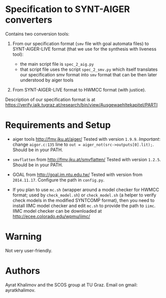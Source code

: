 # Specification to SYNT-AIGER converters

Contains two conversion tools:

1. From our specification format (`smv` file with goal automata files) to SYNT-AIGER-LIVE format (that we use for the synthesis with liveness tool): 
    - the main script file is `spec_2_aig.py`
    - that script file uses the script `spec_2_smv.py` which itself translates our specification smv format into `smv` format that can be then later understood by aiger tools

2. From SYNT-AIGER-LIVE format to HWMCC format (with justice).

Description of our specification format is at https://verify.iaik.tugraz.at/research/bin/view/Ausgewaehltekapitel/PARTI


# Requirements and Setup

- aiger tools http://fmv.jku.at/aiger/
  Tested with version `1.9.9`.
  _Important_: change `aigor.c:135` line to `out = aiger_not(src->outputs[0].lit);`.
  Should be in your PATH.

- `smvflatten` from http://fmv.jku.at/smvflatten/
  Tested with version `1.2.5`.
  Should be in your PATH.

- GOAL from http://goal.im.ntu.edu.tw/
  Tested with version from `2014.11.17`.
  Configure the path in `config.py`.

- If you plan to use `mc.sh` (wrapper around a model checker for HWMCC format; used by `check_model.sh`) 
  or `check_model.sh` (a helper to verify check models in the modified SYNTCOMP format), 
  then you need to install IIMC model checker and edit `mc.sh` to provide the path to `iimc`.
  IIMC model checker can be downloaded at http://ecee.colorado.edu/wpmu/iimc/


# Warning
Not very user-friendly.


# Authors
Ayrat Khalimov and the SCOS group at TU Graz.
Email on gmail: ayratkhalimov.
